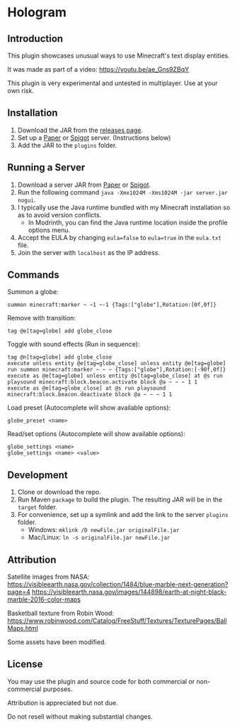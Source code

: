 # Hologram
## Introduction
This plugin showcases unusual ways to use Minecraft's text display entities.

It was made as part of a video: https://youtu.be/ae_Gns9ZBqY

This plugin is very experimental and untested in multiplayer. Use at your own risk.


## Installation
1. Download the JAR from the [releases page](https://github.com/TheCymaera/minecraft-text-display-experiments/releases/).
2. Set up a [Paper](https://papermc.io/downloads) or [Spigot](https://getbukkit.org/download/spigot) server. (Instructions below)
3. Add the JAR to the `plugins` folder.
<!--4. Download the world folder from [Planet Minecraft](https://www.planetminecraft.com/project/spider-garden/).-->
<!--5. Place the world folder in the server directory. Name it `world`.-->

## Running a Server
1. Download a server JAR from [Paper](https://papermc.io/downloads) or [Spigot](https://getbukkit.org/download/spigot).
2. Run the following command `java -Xmx1024M -Xms1024M -jar server.jar nogui`.
3. I typically use the Java runtime bundled with my Minecraft installation so as to avoid version conflicts.
   - In Modrinth, you can find the Java runtime location inside the profile options menu.
4. Accept the EULA by changing `eula=false` to `eula=true` in the `eula.txt` file.
5. Join the server with `localhost` as the IP address.


## Commands
Summon a globe:
```
summon minecraft:marker ~ ~1 ~-1 {Tags:["globe"],Rotation:[0f,0f]}
```

Remove with transition:
```
tag @e[tag=globe] add globe_close
```

Toggle with sound effects (Run in sequence):
```
tag @n[tag=globe] add globe_close
execute unless entity @e[tag=globe_close] unless entity @e[tag=globe] run summon minecraft:marker ~ ~ ~ {Tags:["globe"],Rotation:[-90f,0f]}
execute as @e[tag=globe] unless entity @s[tag=globe_close] at @s run playsound minecraft:block.beacon.activate block @a ~ ~ ~ 1 1
execute as @e[tag=globe_close] at @s run playsound minecraft:block.beacon.deactivate block @a ~ ~ ~ 1 1
```

Load preset (Autocomplete will show available options):
```
globe_preset <name>
```

Read/set options (Autocomplete will show available options):
```
globe_settings <name>
globe_settings <name> <value>
```

## Development
1. Clone or download the repo.
2. Run Maven `package` to build the plugin. The resulting JAR will be in the `target` folder.
3. For convenience, set up a symlink and add the link to the server `plugins` folder.
   - Windows: `mklink /D newFile.jar originalFile.jar`
   - Mac/Linux: `ln -s originalFile.jar newFile.jar`

## Attribution
Satellite images from NASA:
https://visibleearth.nasa.gov/collection/1484/blue-marble-next-generation?page=4
https://visibleearth.nasa.gov/images/144898/earth-at-night-black-marble-2016-color-maps

Basketball texture from Robin Wood:
https://www.robinwood.com/Catalog/FreeStuff/Textures/TexturePages/BallMaps.html

Some assets have been modified.

## License
You may use the plugin and source code for both commercial or non-commercial purposes.

Attribution is appreciated but not due.

Do not resell without making substantial changes.